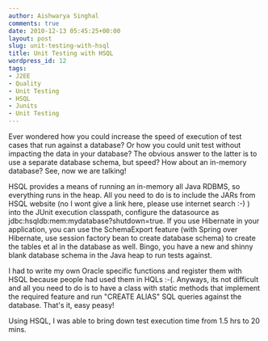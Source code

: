 ```yaml
---
author: Aishwarya Singhal
comments: true
date: 2010-12-13 05:45:25+00:00
layout: post
slug: unit-testing-with-hsql
title: Unit Testing with HSQL
wordpress_id: 12
tags:
- J2EE
- Quality
- Unit Testing
- HSQL
- Junits
- Unit Testing
---
```


Ever wondered how you could increase the speed of execution of test cases that run against a database? Or how you could unit test without impacting the data in your database? The obvious answer to the latter is to use a separate database schema, but speed? How about an in-memory database? See, now we are talking!

HSQL provides a means of running an in-memory all Java RDBMS, so everything runs in the heap. All you need to do is to include the JARs from HSQL website (no I wont give a link here, please use internet search :-) ) into the JUnit execution classpath, configure the datasource as jdbc:hsqldb:mem:mydatabase?shutdown=true. If you use Hibernate in your application, you can use the SchemaExport feature (with Spring over Hibernate, use session factory bean to create database schema) to create the tables et al in the database as well. Bingo, you have a new and shinny blank database schema in the Java heap to run tests against.

I had to write my own Oracle specific functions and register them with HSQL because people had used them in HQLs :-(. Anyways, its not difficult and all you need to do is to have a class with static methods that implement the required feature and run "CREATE ALIAS" SQL queries against the database. That's it, easy peasy!

Using HSQL, I was able to bring down test execution time from 1.5 hrs to 20 mins.
